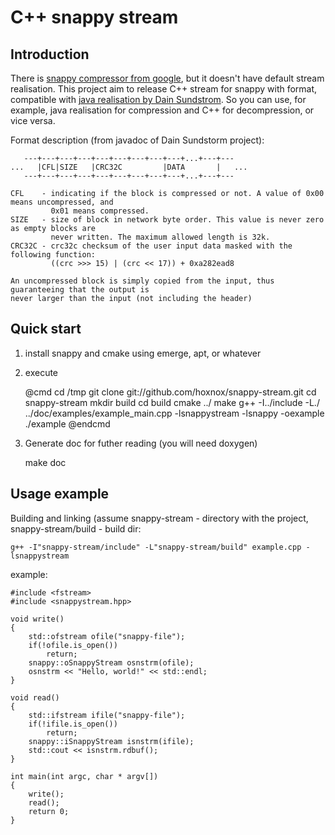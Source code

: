 # C++ snappy stream

## Introduction

There is [snappy compressor from google][snappy], but it doesn't have default stream realisation.
This project aim to release C++ stream for snappy with format, compatible with [java realisation by
Dain Sundstrom][snjava]. So you can use, for example, java realisation for compression and C++ for
decompression, or vice versa.

Format description (from javadoc of Dain Sundstorm project):

	   ---+---+---+---+---+---+---+---+---+...+---+---
	...   |CFL|SIZE   |CRC32C         |DATA       |   ...
	   ---+---+---+---+---+---+---+---+---+...+---+---

	CFL    - indicating if the block is compressed or not. A value of 0x00 means uncompressed, and
	         0x01 means compressed.
	SIZE   - size of block in network byte order. This value is never zero as empty blocks are
	         never written. The maximum allowed length is 32k.
	CRC32C - crc32c checksum of the user input data masked with the following function: 
	         ((crc >>> 15) | (crc << 17)) + 0xa282ead8
	
	An uncompressed block is simply copied from the input, thus guaranteeing that the output is
	never larger than the input (not including the header)

[snappy]:http://code.google.com/p/snappy/
[snjava]:http://github.com/dain/snappy#stream-format

## Quick start

1. install snappy and cmake using emerge, apt, or whatever
2. execute 

	@cmd
	cd /tmp
	git clone git://github.com/hoxnox/snappy-stream.git
	cd snappy-stream
	mkdir build
	cd build
	cmake ../
	make
	g++ -I../include -L./ ../doc/examples/example_main.cpp -lsnappystream -lsnappy -oexample
	./example
	@endcmd

3. Generate doc for futher reading (you will need doxygen)

	make doc

## Usage example

Building and linking (assume snappy-stream - directory with the project, snappy-stream/build - build dir:

	g++ -I"snappy-stream/include" -L"snappy-stream/build" example.cpp -lsnappystream

example:

	#include <fstream>
	#include <snappystream.hpp>
	
	void write()
	{
		std::ofstream ofile("snappy-file");
		if(!ofile.is_open())
			return;
		snappy::oSnappyStream osnstrm(ofile);
		osnstrm << "Hello, world!" << std::endl;
	}
	
	void read()
	{
		std::ifstream ifile("snappy-file");
		if(!ifile.is_open())
			return;
		snappy::iSnappyStream isnstrm(ifile);
		std::cout << isnstrm.rdbuf();
	}
	
	int main(int argc, char * argv[])
	{
		write();
		read();
		return 0;
	}

